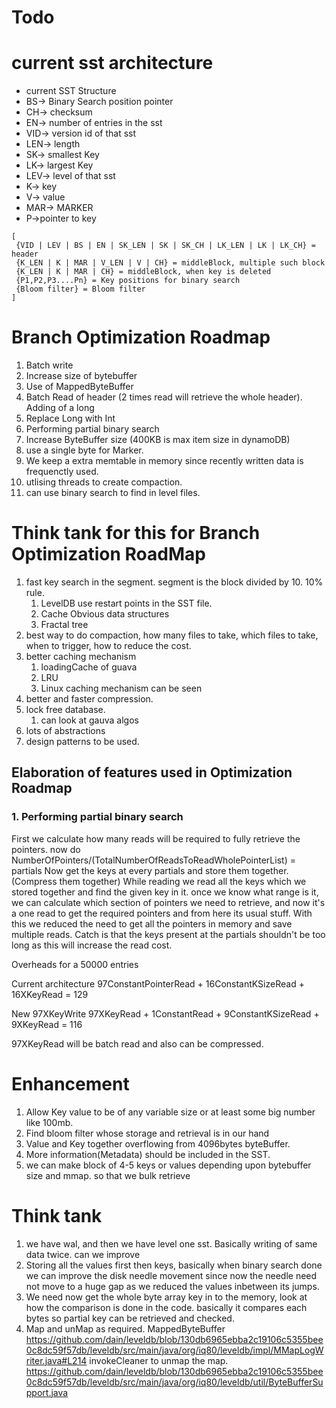 # Todo


# current sst architecture
* current SST Structure
* BS-> Binary Search position pointer
* CH-> checksum
* EN-> number of entries in the sst
* VID-> version id of that sst
* LEN-> length
* SK-> smallest Key
* LK-> largest Key
* LEV-> level of that sst
* K-> key
* V-> value
* MAR-> MARKER
* P->pointer to key

``` 
[
 {VID | LEV | BS | EN | SK_LEN | SK | SK_CH | LK_LEN | LK | LK_CH} = header
 {K_LEN | K | MAR | V_LEN | V | CH} = middleBlock, multiple such block
 {K_LEN | K | MAR | CH} = middleBlock, when key is deleted
 {P1,P2,P3....Pn} = Key positions for binary search
 {Bloom filter} = Bloom filter
]
```

# Branch Optimization Roadmap
1. Batch write
2. Increase size of bytebuffer
3. Use of MappedByteBuffer
4. Batch Read of header (2 times read will retrieve the whole header). Adding of a long 
5. Replace Long with Int
6. Performing partial binary search 
7. Increase ByteBuffer size (400KB is max item size in dynamoDB)
8. use a single byte for Marker.
9. We keep a extra memtable in memory since recently written data is frequenctly used.
10. utlising threads to create compaction.
11. can use binary search to find in level files.

# Think tank for this for **Branch Optimization RoadMap**
1. fast key search in the segment. segment is the block divided by 10. 10% rule.
   1. LevelDB use restart points in the SST file.
   2. Cache Obvious data structures
   3. Fractal tree
2. best way to do compaction, how many files to take, which files to take, when to trigger, how to reduce the cost.
3. better caching mechanism
   1. loadingCache of guava
   2. LRU
   3. Linux caching mechanism can be seen
4. better and faster compression.
5. lock free database.
   1. can look at gauva algos
6. lots of abstractions 
7. design patterns to be used.

## Elaboration of features used in Optimization Roadmap
### 1. Performing partial binary search
First we calculate how many reads will be required to fully retrieve the pointers.
now do NumberOfPointers/(TotalNumberOfReadsToReadWholePointerList) = partials
Now get the keys at every partials and store them together.(Compress them together)
While reading we read all the keys which we stored together and find the given key in it.
once we know what range is it, we can calculate which section of pointers we need to retrieve,
and now it's a one read to get the required pointers and from here its usual stuff.
With this we reduced the need to get all the pointers in memory and save multiple reads.
Catch is that the keys present at the partials shouldn't be too long as this will increase the read cost.

Overheads for a 50000 entries

Current architecture
97ConstantPointerRead + 16ConstantKSizeRead  + 16XKeyRead = 129

New
97XKeyWrite
97XKeyRead + 1ConstantRead + 9ConstantKSizeRead  + 9XKeyRead = 116

97XKeyRead will be batch read and also can be compressed.

# Enhancement
1. Allow Key value to be of any variable size or at least some big number like 100mb.
2. Find bloom filter whose storage and retrieval is in our hand
3. Value and Key together overflowing from 4096bytes byteBuffer.
4. More information(Metadata) should be included in the SST.
5. we can make block of 4-5 keys or values depending upon bytebuffer size and mmap. so that we bulk retrieve

# Think tank
1. we have wal, and then we have level one sst. Basically writing of same data twice. can we improve
2. Storing all the values first then keys, basically when binary search done we can improve the disk needle movement
since now the needle need not move to a huge gap as we reduced the values inbetween its jumps.
3. We need now get the whole byte array key in to the memory, look at how the comparison is done in the code.
basically it compares each bytes so partial key can be retrieved and checked.
4. Map and unMap as required. MappedByteBuffer https://github.com/dain/leveldb/blob/130db6965ebba2c19106c5355bee0c8dc59f57db/leveldb/src/main/java/org/iq80/leveldb/impl/MMapLogWriter.java#L214
   invokeCleaner to unmap the map. https://github.com/dain/leveldb/blob/130db6965ebba2c19106c5355bee0c8dc59f57db/leveldb/src/main/java/org/iq80/leveldb/util/ByteBufferSupport.java